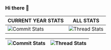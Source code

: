 ### Hi there 👋

<!--
**nfhipona/nfhipona** is a ✨ _special_ ✨ repository because its `README.md` (this file) appears on your GitHub profile.

Here are some ideas to get you started:

- 🔭 I’m currently working on ...
- 🌱 I’m currently learning ...
- 👯 I’m looking to collaborate on ...
- 🤔 I’m looking for help with ...
- 💬 Ask me about ...
- 📫 How to reach me: ...
- 😄 Pronouns: ...
- ⚡ Fun fact: ...
-->

| CURRENT YEAR STATS  |   ALL STATS   |
| ------------------- | ------------- |
| ![Commit Stats](https://github-readme-stats.vercel.app/api?username=nfhipona&show_icons=true&theme=tokyonight&rank_icon=default&include_all_commits=true&hide=issues,contribs&show=reviews&custom_title=Commit%20Stats#gh-light-mode-only) | ![Thread Stats](https://github-readme-stats.vercel.app/api?username=nfhipona&show_icons=true&theme=tokyonight&rank_icon=percentile&include_all_commits=true&hide=stars,commits,prs&show=discussions_started,discussions_answered&custom_title=Thread%20Stats#gh-light-mode-only) |

| ![Commit Stats](https://github-readme-stats.vercel.app/api?username=nfhipona&show_icons=true&theme=tokyonight&rank_icon=default&include_all_commits=true&hide=issues,contribs&show=reviews&custom_title=Commit%20Stats#gh-light-mode-only) | ![Thread Stats](https://github-readme-stats.vercel.app/api?username=nfhipona&show_icons=true&theme=tokyonight&rank_icon=percentile&include_all_commits=true&hide=stars,commits,prs&show=discussions_started,discussions_answered&custom_title=Thread%20Stats#gh-light-mode-only) |
| ------------------- | ------------- |